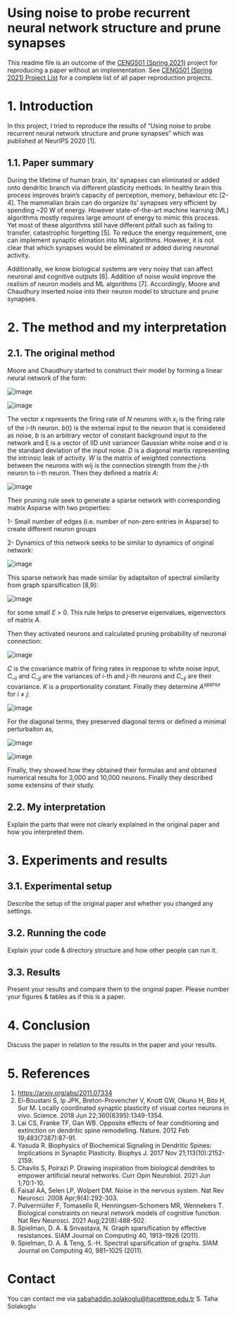 # Using noise to probe recurrent neural network structure and prune synapses

This readme file is an outcome of the [CENG501 (Spring 2021)](http://kovan.ceng.metu.edu.tr/~sinan/DL/) project for reproducing a paper without an implementation. See [CENG501 (Spring 2021) Project List](https://github.com/sinankalkan/CENG501-Spring2021) for a complete list of all paper reproduction projects.

# 1. Introduction

In this project, I tried to reproduce the results of “Using noise to probe recurrent neural network structure and prune synapses” which was published at  NeurIPS 2020 [1].

## 1.1. Paper summary

During the lifetime of human brain, its’ synapses can eliminated or added onto dendritic branch via different plasticity methods. In healthy brain this process improves brain’s capacity of perception, memory, behaviour etc [2-4]. The mammalian brain can do organize its’ synapses very efficient by spending ~20 W of energy. However state-of-the-art machine learning (ML) algorithms mostly requires large amount of energy to mimic this process. Yet most of these algorithms still have different pitfall such as failing to transfer, catastrophic forgetting [5]. To reduce the energy requirement, one can implement synaptic elimation into ML algorithms. However, it is not clear that which synapses would be eliminated or added during neuronal activity.

Additionally, we know biological systems are very noisy that can affect neuronal and cognitive outputs [6]. Addition of noise would improve the realism of neuron models and ML algorithms [7]. Accordingly, Moore and Chaudhury inserted noise into their neuron model to structure and prune synapses.

# 2. The method and my interpretation

## 2.1. The original method

Moore and Chaudhury started to construct their model by forming a linear neural network of the form:

![image](https://user-images.githubusercontent.com/47305046/127342976-49ee1493-7c5f-4fd1-89af-1dd8f4bed322.png)

![image](https://user-images.githubusercontent.com/47305046/127343023-2b94ebfe-962e-49cf-9474-4a1d6c685ff2.png)

The vector *x* represents the firing rate of *N* neurons with *x<sub>i</sub>* is the firing rate of the *i*-th neuron. *b*(t) is the external input to the neuron that is considered as noise, *b* is an arbitrary vector of constant background input to the network and ξ is a vector of IID unit variancer Gaussian white noise and *σ* is the standard deviation of the input noise. *D* is a diagonal martix representing the intrinsic leak of activity. *W* is the matrix of weighted connections between the neurons with wij is the connection strength from the *j*-th neuron to *i*-th neuron. Then they defined a matrix *A*:
 
![image](https://user-images.githubusercontent.com/47305046/127343074-02de2f20-ea23-49c0-be5b-2f19b6c6d035.png)

Their pruning rule seek to generate a sparse network with corresponding matrix Asparse with two properties:
  
  1-	Small number of edges (i.e. number of non-zero entries in Asparse) to create different neuron groups
  
  2-	Dynamics of this network seeks to be similar to dynamics of original network:
  
  ![image](https://user-images.githubusercontent.com/47305046/127343192-cb8de988-f943-49a1-be30-f9999ef1a7b1.png)
 
This sparse network has made similar by adaptaiton of spectral similarity from graph sparsification [8,9]: 

![image](https://user-images.githubusercontent.com/47305046/127343322-18f2e3f0-66fb-4b44-8791-10f624591e0e.png)

for some small *Ɛ* > 0. This rule helps to preserve eigenvalues, eigenvectors of matrix *A*.

Then they activated neurons and calculated pruning probability of neuronal connection:

![image](https://user-images.githubusercontent.com/47305046/127343433-886f4127-b7dc-41a1-9e6e-5d86d4f8b0ca.png)

*C* is the covariance matrix of firing rates in response to white noise input, *C_<sub>ii</sub>* and *C_<sub>jj</sub>* are the variances of *i*-th and *j*-th neurons and *C_<sub>ij</sub>*  are their covariance. *K* is a proportionality constant. Finally they determine *A<sup>sparse</sup>* for *i* ≠ *j*:

![image](https://user-images.githubusercontent.com/47305046/127343569-4dc14d0f-65a0-4967-844b-2909ec13e38d.png)
 
For the diagonal terms, they preserved diagonal terms or defined a minimal perturbaiton as,

![image](https://user-images.githubusercontent.com/47305046/127343627-b3dd2892-e98b-4d1f-b3c8-5f03c8916a35.png)

![image](https://user-images.githubusercontent.com/47305046/127343648-be7b3a28-43ac-4750-82b8-cc35d09208ec.png)

Finally, they showed how they obtained their formulas and and obtained numerical results for 3,000 and 10,000 neurons. Finally they described some extensins of their study.

## 2.2. My interpretation 

Explain the parts that were not clearly explained in the original paper and how you interpreted them.

# 3. Experiments and results

## 3.1. Experimental setup

Describe the setup of the original paper and whether you changed any settings.

## 3.2. Running the code

Explain your code & directory structure and how other people can run it.

## 3.3. Results

Present your results and compare them to the original paper. Please number your figures & tables as if this is a paper.

# 4. Conclusion

Discuss the paper in relation to the results in the paper and your results.

# 5. References

1.	https://arxiv.org/abs/2011.07334
2.	El-Boustani S, Ip JPK, Breton-Provencher V, Knott GW, Okuno H, Bito H, Sur M. Locally coordinated synaptic plasticity of visual cortex neurons in vivo. Science. 2018 Jun 22;360(6395):1349-1354.
3.	Lai CS, Franke TF, Gan WB. Opposite effects of fear conditioning and extinction on dendritic spine remodelling. Nature. 2012 Feb 19;483(7387):87-91.
4.	Yasuda R. Biophysics of Biochemical Signaling in Dendritic Spines: Implications in Synaptic Plasticity. Biophys J. 2017 Nov 21;113(10):2152-2159.
5.	Chavlis S, Poirazi P. Drawing inspiration from biological dendrites to empower artificial neural networks. Curr Opin Neurobiol. 2021 Jun 1;70:1-10.
6.	Faisal AA, Selen LP, Wolpert DM. Noise in the nervous system. Nat Rev Neurosci. 2008 Apr;9(4):292-303.
7.	Pulvermüller F, Tomasello R, Henningsen-Schomers MR, Wennekers T. Biological constraints on neural network models of cognitive function. Nat Rev Neurosci. 2021 Aug;22(8):488-502.
8.	Spielman, D. A. & Srivastava, N. Graph sparsification by effective resistances. SIAM Journal on Computing 40, 1913–1926 (2011).
9.	Spielman, D. A. & Teng, S.-H. Spectral sparsification of graphs. SIAM Journal on Computing 40, 981–1025 (2011).


# Contact

You can contact me via sabahaddin.solakoglu@hacettepe.edu.tr
S. Taha Solakoglu
